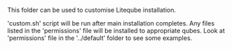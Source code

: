 This folder can be used to customise Liteqube installation.

'custom.sh' script will be run after main installation completes. Any files listed in the 'permissions' file will be installed to appropriate qubes. Look at 'permissions' file in the '../default' folder to see some examples.
